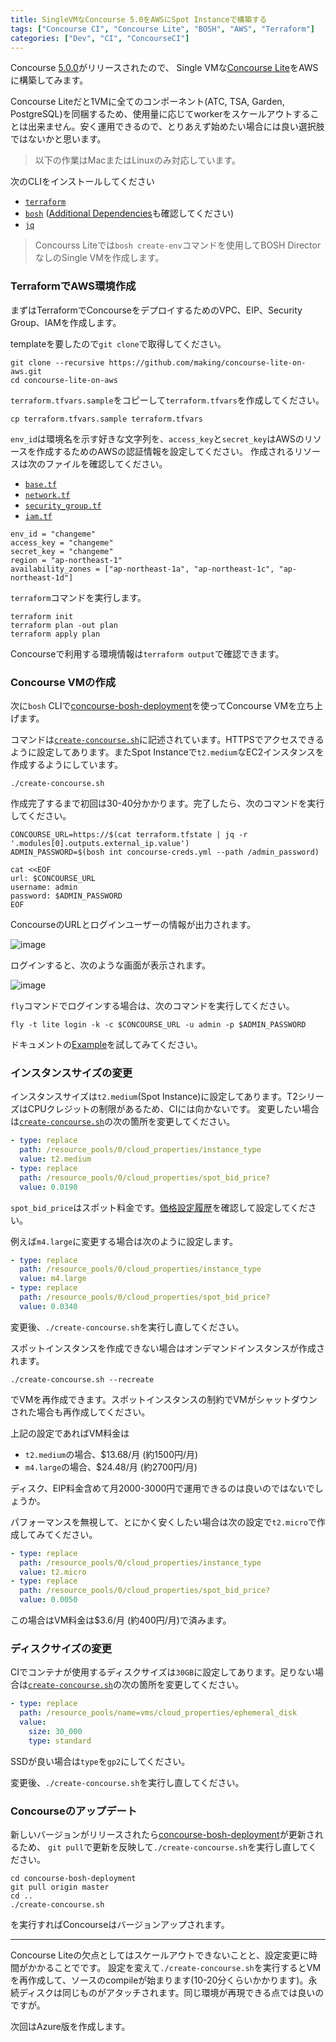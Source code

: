 ```yaml
---
title: SingleVMなConcourse 5.0をAWSにSpot Instanceで構築する
tags: ["Concourse CI", "Concourse Lite", "BOSH", "AWS", "Terraform"]
categories: ["Dev", "CI", "ConcourseCI"]
---
```


Concourse [5.0.0](https://concourse-ci.org/download.html#v500)がリリースされたので、
Single VMな[Concourse Lite](https://github.com/concourse/concourse-bosh-deployment#lite-lite-directorless-deployment)をAWSに構築してみます。

Concourse Liteだと1VMに全てのコンポーネント(ATC, TSA, Garden, PostgreSQL)を同梱するため、使用量に応じてworkerをスケールアウトすることは出来ません。安く運用できるので、とりあえず始めたい場合には良い選択肢ではないかと思います。

> 以下の作業はMacまたはLinuxのみ対応しています。

次のCLIをインストールしてください
* [`terraform`](https://www.terraform.io/downloads.html)
* [`bosh`](https://bosh.io/docs/cli-v2-install/) ([Additional Dependencies](https://bosh.io/docs/cli-v2-install/#additional-dependencies)も確認してください)
* [`jq`](https://stedolan.github.io/jq/download/)

> Concourss Liteでは`bosh create-env`コマンドを使用してBOSH DirectorなしのSingle VMを作成します。

### TerraformでAWS環境作成

まずはTerraformでConcourseをデプロイするためのVPC、EIP、Security Group、IAMを作成します。

templateを要したので`git clone`で取得してください。

```
git clone --recursive https://github.com/making/concourse-lite-on-aws.git
cd concourse-lite-on-aws
```

`terraform.tfvars.sample`をコピーして`terraform.tfvars`を作成してください。

```
cp terraform.tfvars.sample terraform.tfvars
```

`env_id`は環境名を示す好きな文字列を、`access_key`と`secret_key`はAWSのリソースを作成するためのAWSの認証情報を設定してください。
作成されるリソースは次のファイルを確認してください。

* [`base.tf`](https://github.com/making/concourse-lite-on-aws/blob/master/base.tf)
* [`network.tf`](https://github.com/making/concourse-lite-on-aws/blob/master/network.tf)
* [`security_group.tf`](https://github.com/making/concourse-lite-on-aws/blob/master/security_group.tf)
* [`iam.tf`](https://github.com/making/concourse-lite-on-aws/blob/master/iam.tf)

```
env_id = "changeme"
access_key = "changeme"
secret_key = "changeme"
region = "ap-northeast-1"
availability_zones = ["ap-northeast-1a", "ap-northeast-1c", "ap-northeast-1d"]
```

`terraform`コマンドを実行します。

```
terraform init
terraform plan -out plan
terraform apply plan
```

Concourseで利用する環境情報は`terraform output`で確認できます。

### Concourse VMの作成

次に`bosh` CLIで[concourse-bosh-deployment](https://github.com/concourse/concourse-bosh-deployment)を使ってConcourse VMを立ち上げます。

コマンドは[`create-concourse.sh`](https://github.com/making/concourse-lite-on-aws/blob/master/create-concourse.sh)に記述されています。HTTPSでアクセスできるように設定してあります。またSpot Instanceで`t2.medium`なEC2インスタンスを作成するようにしています。

```
./create-concourse.sh
```

作成完了するまで初回は30-40分かかります。完了したら、次のコマンドを実行してください。

```
CONCOURSE_URL=https://$(cat terraform.tfstate | jq -r '.modules[0].outputs.external_ip.value')
ADMIN_PASSWORD=$(bosh int concourse-creds.yml --path /admin_password)

cat <<EOF
url: $CONCOURSE_URL
username: admin
password: $ADMIN_PASSWORD
EOF
```

ConcourseのURLとログインユーザーの情報が出力されます。

![image](https://user-images.githubusercontent.com/106908/54075080-ffe64f00-42dd-11e9-8d1a-ec2562cc14c1.png)

ログインすると、次のような画面が表示されます。

![image](https://user-images.githubusercontent.com/106908/54075210-0a094d00-42e0-11e9-9d83-719d3f6f77f9.png)


`fly`コマンドでログインする場合は、次のコマンドを実行してください。

```
fly -t lite login -k -c $CONCOURSE_URL -u admin -p $ADMIN_PASSWORD
```

ドキュメントの[Example](https://concourse-ci.org/job-example.html)を試してみてください。


### インスタンスサイズの変更

インスタンスサイズは`t2.medium`(Spot Instance)に設定してあります。T2シリーズはCPUクレジットの制限があるため、CIには向かないです。
変更したい場合は[`create-concourse.sh`](https://github.com/making/concourse-lite-on-aws/blob/master/create-concourse.sh)の次の箇所を変更してください。

```yaml
- type: replace
  path: /resource_pools/0/cloud_properties/instance_type
  value: t2.medium
- type: replace
  path: /resource_pools/0/cloud_properties/spot_bid_price?
  value: 0.0190
```

`spot_bid_price`はスポット料金です。[価格設定履歴](https://docs.aws.amazon.com/ja_jp/AWSEC2/latest/UserGuide/using-spot-instances-history.html)を確認して設定してください。

例えば`m4.large`に変更する場合は次のように設定します。

```yaml
- type: replace
  path: /resource_pools/0/cloud_properties/instance_type
  value: m4.large
- type: replace
  path: /resource_pools/0/cloud_properties/spot_bid_price?
  value: 0.0340
```

変更後、`./create-concourse.sh`を実行し直してください。

スポットインスタンスを作成できない場合はオンデマンドインスタンスが作成されます。

```
./create-concourse.sh --recreate
```

でVMを再作成できます。スポットインスタンスの制約でVMがシャットダウンされた場合も再作成してください。

上記の設定であればVM料金は

* `t2.medium`の場合、$13.68/月 (約1500円/月)
* `m4.large`の場合、$24.48/月 (約2700円/月)

ディスク、EIP料金含めて月2000-3000円で運用できるのは良いのではないでしょうか。

パフォーマンスを無視して、とにかく安くしたい場合は次の設定で`t2.micro`で作成してみてください。

```yaml
- type: replace
  path: /resource_pools/0/cloud_properties/instance_type
  value: t2.micro
- type: replace
  path: /resource_pools/0/cloud_properties/spot_bid_price?
  value: 0.0050
```

この場合はVM料金は$3.6/月 (約400円/月)で済みます。

### ディスクサイズの変更

CIでコンテナが使用するディスクサイズは`30GB`に設定してあります。足りない場合は[`create-concourse.sh`](https://github.com/making/concourse-lite-on-aws/blob/master/create-concourse.sh)の次の箇所を変更してください。

```yaml
- type: replace
  path: /resource_pools/name=vms/cloud_properties/ephemeral_disk
  value: 
    size: 30_000
    type: standard
```

SSDが良い場合は`type`を`gp2`にしてください。

変更後、`./create-concourse.sh`を実行し直してください。

### Concourseのアップデート

新しいバージョンがリリースされたら[concourse-bosh-deployment](https://github.com/concourse/concourse-bosh-deployment)が更新されるため、
`git pull`で更新を反映して`./create-concourse.sh`を実行し直してください。

```
cd concourse-bosh-deployment
git pull origin master
cd ..
./create-concourse.sh
```

を実行すればConcourseはバージョンアップされます。

---

Concourse Liteの欠点としてはスケールアウトできないことと、設定変更に時間がかかることでです。
設定を変えて`./create-concourse.sh`を実行するとVMを再作成して、ソースのcompileが始まります(10-20分くらいかかります)。永続ディスクは同じものがアタッチされます。同じ環境が再現できる点では良いのですが。

次回はAzure版を作成します。
